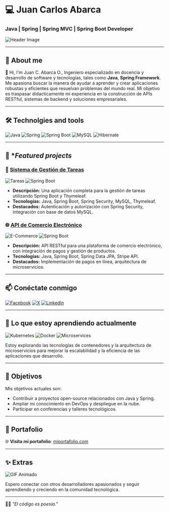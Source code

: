 
# 💻 **Juan Carlos Abarca**

### Java | Spring | Spring MVC | Spring Boot Developer

![Header Image](https://github.com/tuusuario/tu-repositorio/blob/main/imagen.png?raw=true)

---

## 🚀 **About me**

👋 Hi, I'm Juan C. Abarca O., Ingeniero especializado en docencia y desarrollo de software y tecnologías, tales como **Java**, **Spring Framework**. Me apasiona buscar la manera de ayudar a aprender y crear aplicaciones robustas y eficientes que resuelvan problemas del mundo real. Mi objetivo es traspasar didacticamente mi experiencia en la construcción de APIs RESTful, sistemas de backend y soluciones empresariales.

---

## 🛠️ **Technolgies and tools**

![Java](https://img.shields.io/badge/Java-ED8B00?style=for-the-badge&logo=java&logoColor=white)
![Spring](https://img.shields.io/badge/Spring-6DB33F?style=for-the-badge&logo=spring&logoColor=white)
![Spring Boot](https://img.shields.io/badge/Spring_Boot-F2F4F9?style=for-the-badge&logo=spring-boot)
![MySQL](https://img.shields.io/badge/MySQL-4479A1?style=for-the-badge&logo=mysql&logoColor=white)
![Hibernate](https://img.shields.io/badge/Hibernate-59666C?style=for-the-badge&logo=hibernate&logoColor=white)

---

## 🌟 **Featured projects*

### 🚀 [Sistema de Gestión de Tareas](https://github.com/tuusuario/proyecto1)
![Tareas](https://img.shields.io/badge/Java-ED8B00?style=flat-square&logo=java&logoColor=white)
![Spring Boot](https://img.shields.io/badge/Spring_Boot-F2F4F9?style=flat-square&logo=spring-boot)

- **Descripción:** Una aplicación completa para la gestión de tareas utilizando Spring Boot y Thymeleaf.
- **Tecnologías:** Java, Spring Boot, Spring Security, MySQL, Thymeleaf.
- **Destacados:** Autenticación y autorización con Spring Security, integración con base de datos MySQL.

### 🌐 [API de Comercio Electrónico](https://github.com/tuusuario/proyecto2)
![E-Commerce](https://img.shields.io/badge/Java-ED8B00?style=flat-square&logo=java&logoColor=white)
![Spring Boot](https://img.shields.io/badge/Spring_Boot-F2F4F9?style=flat-square&logo=spring-boot)

- **Descripción:** API RESTful para una plataforma de comercio electrónico, con integración de pagos y gestión de productos.
- **Tecnologías:** Java, Spring Boot, Spring Data JPA, Stripe API.
- **Destacados:** Implementación de pagos en línea, arquitectura de microservicios.

---

## 📫 **Conéctate conmigo**

[![Facebook](https://img.shields.io/badge/Facebook-1877F2?style=for-the-badge&logo=facebook&logoColor=white)](https://www.facebook.com/tuusuario)
[![X](https://img.shields.io/badge/X-1DA1F2?style=for-the-badge&logo=x&logoColor=white)](https://x.com/tuusuario)
[![LinkedIn](https://img.shields.io/badge/LinkedIn-0077B5?style=for-the-badge&logo=linkedin&logoColor=white)](https://www.linkedin.com/in/tuusuario)

---

## 🌱 **Lo que estoy aprendiendo actualmente**

![Kubernetes](https://img.shields.io/badge/Kubernetes-326CE5?style=for-the-badge&logo=kubernetes&logoColor=white)
![Docker](https://img.shields.io/badge/Docker-2496ED?style=for-the-badge&logo=docker&logoColor=white)
![Microservices](https://img.shields.io/badge/Microservices-6C757D?style=for-the-badge)

Estoy explorando las tecnologías de contenedores y la arquitectura de microservicios para mejorar la escalabilidad y la eficiencia de las aplicaciones que desarrollo.

---

## 🎯 **Objetivos**

Mis objetivos actuales son:
- Contribuir a proyectos open-source relacionados con Java y Spring.
- Ampliar mi conocimiento en DevOps y despliegue en la nube.
- Participar en conferencias y talleres tecnológicos.

---

## 🔗 **Portafolio**

🌐 **Visita mi portafolio**: [miportafolio.com](https://miportafolio.com)

---

## ✨ **Extras**

![GIF Animado](https://media.giphy.com/media/QHE5gWI0QjqF2/giphy.gif)

Espero conectar con otros desarrolladores apasionados y seguir aprendiendo y creciendo en la comunidad tecnológica.

---

👨‍💻 _"El código es poesía."_

